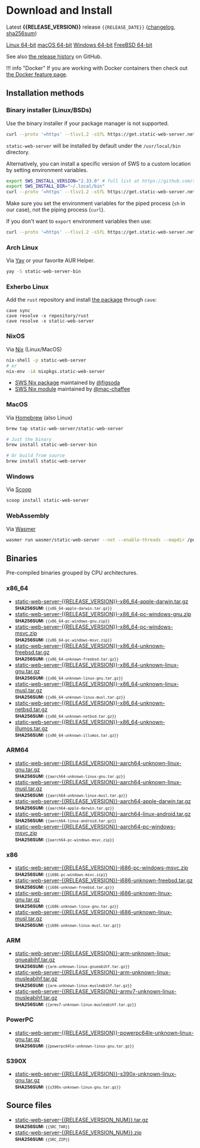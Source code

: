 # Download and Install

Latest **{{RELEASE_VERSION}}** release `{{RELEASE_DATE}}` ([changelog](https://github.com/static-web-server/static-web-server/releases/tag/{{RELEASE_VERSION}}), [sha256sum](https://github.com/static-web-server/static-web-server/releases/download/{{RELEASE_VERSION}}/static-web-server-{{RELEASE_VERSION}}-SHA256SUM))

<div class="featured-downloads">

<a class="md-button md-button-sm" href="https://github.com/static-web-server/static-web-server/releases/download/{{RELEASE_VERSION}}/static-web-server-{{RELEASE_VERSION}}-x86_64-unknown-linux-gnu.tar.gz">Linux 64-bit</a> <a class="md-button md-button-sm" href="https://github.com/static-web-server/static-web-server/releases/download/{{RELEASE_VERSION}}/static-web-server-{{RELEASE_VERSION}}-x86_64-apple-darwin.tar.gz">macOS 64-bit</a>
<a class="md-button md-button-sm" href="https://github.com/static-web-server/static-web-server/releases/download/{{RELEASE_VERSION}}/static-web-server-{{RELEASE_VERSION}}-x86_64-pc-windows-msvc.zip">Windows 64-bit</a>
<a class="md-button md-button-sm" href="https://github.com/static-web-server/static-web-server/releases/download/{{RELEASE_VERSION}}/static-web-server-{{RELEASE_VERSION}}-x86_64-unknown-freebsd.tar.gz">FreeBSD 64-bit</a>

</div>

See also [the release history](https://github.com/static-web-server/static-web-server/releases) on GitHub.

!!! info "Docker"
    If you are working with Docker containers then check out [the Docker feature page](https://static-web-server.net/features/docker/).

## Installation methods

### Binary installer (Linux/BSDs)

Use the binary installer if your package manager is not supported.

```sh
curl --proto '=https' --tlsv1.2 -sSfL https://get.static-web-server.net | sh
```

`static-web-server` will be installed by default under the `/usr/local/bin` directory.

Alternatively, you can install a specific version of SWS to a custom location by setting environment variables.

```sh
export SWS_INSTALL_VERSION="2.33.0" # full list at https://github.com/static-web-server/static-web-server/tags
export SWS_INSTALL_DIR="~/.local/bin"
curl --proto '=https' --tlsv1.2 -sSfL https://get.static-web-server.net | sh
```

Make sure you set the environment variables for the piped process (`sh` in our case), not the piping process (`curl`).

If you don't want to `export` environment variables then use:

```sh
curl --proto '=https' --tlsv1.2 -sSfL https://get.static-web-server.net | SWS_INSTALL_DIR="~/.local/bin" sh
```

### Arch Linux

Via [Yay](https://github.com/Jguer/yay) or your favorite AUR Helper.

```sh
yay -S static-web-server-bin
```

### Exherbo Linux

Add the `rust` repository and install [the package](https://gitlab.exherbo.org/exherbo/rust/-/tree/master/packages/www-servers/static-web-server) through `cave`:

```
cave sync
cave resolve -x repository/rust
cave resolve -x static-web-server
```

### NixOS

Via [Nix](https://github.com/NixOS/nix) (Linux/MacOS)

```sh
nix-shell -p static-web-server
# or
nix-env -iA nixpkgs.static-web-server
```

- [SWS Nix package](https://search.nixos.org/packages?show=static-web-server&from=0&size=50&sort=relevance&type=packages&query=static-web-server) maintained by [@figsoda](https://github.com/figsoda)
- [SWS Nix module](https://nixos.wiki/wiki/Static_Web_Server) maintained by [@mac-chaffee](https://github.com/mac-chaffee)

### MacOS

Via [Homebrew](https://brew.sh/) (also Linux)

```sh
brew tap static-web-server/static-web-server

# Just the binary
brew install static-web-server-bin

# Or build from source
brew install static-web-server
```

### Windows

Via [Scoop](https://scoop.sh/)

```powershell
scoop install static-web-server
```

### WebAssembly

Via [Wasmer](https://wasmer.io/wasmer/static-web-server/)

```sh
wasmer run wasmer/static-web-server --net --enable-threads --mapdir /public:/my/host/dir -- --port 8787
```

## Binaries

Pre-compiled binaries grouped by CPU architectures.

### x86_64

- [static-web-server-{{RELEASE_VERSION}}-x86_64-apple-darwin.tar.gz](https://github.com/static-web-server/static-web-server/releases/download/{{RELEASE_VERSION}}/static-web-server-{{RELEASE_VERSION}}-x86_64-apple-darwin.tar.gz)<br>
<small>**SHA256SUM:** `{{x86_64-apple-darwin.tar.gz}}`</small>
- [static-web-server-{{RELEASE_VERSION}}-x86_64-pc-windows-gnu.zip](https://github.com/static-web-server/static-web-server/releases/download/{{RELEASE_VERSION}}/static-web-server-{{RELEASE_VERSION}}-x86_64-pc-windows-gnu.zip)<br>
<small>**SHA256SUM:** `{{x86_64-pc-windows-gnu.zip}}`</small>
- [static-web-server-{{RELEASE_VERSION}}-x86_64-pc-windows-msvc.zip](https://github.com/static-web-server/static-web-server/releases/download/{{RELEASE_VERSION}}/static-web-server-{{RELEASE_VERSION}}-x86_64-pc-windows-msvc.zip)<br>
<small>**SHA256SUM:** `{{x86_64-pc-windows-msvc.zip}}`</small>
- [static-web-server-{{RELEASE_VERSION}}-x86_64-unknown-freebsd.tar.gz](https://github.com/static-web-server/static-web-server/releases/download/{{RELEASE_VERSION}}/static-web-server-{{RELEASE_VERSION}}-x86_64-unknown-freebsd.tar.gz)<br>
<small>**SHA256SUM:** `{{x86_64-unknown-freebsd.tar.gz}}`</small>
- [static-web-server-{{RELEASE_VERSION}}-x86_64-unknown-linux-gnu.tar.gz](https://github.com/static-web-server/static-web-server/releases/download/{{RELEASE_VERSION}}/static-web-server-{{RELEASE_VERSION}}-x86_64-unknown-linux-gnu.tar.gz)<br>
<small>**SHA256SUM:** `{{x86_64-unknown-linux-gnu.tar.gz}}`</small>
- [static-web-server-{{RELEASE_VERSION}}-x86_64-unknown-linux-musl.tar.gz](https://github.com/static-web-server/static-web-server/releases/download/{{RELEASE_VERSION}}/static-web-server-{{RELEASE_VERSION}}-x86_64-unknown-linux-musl.tar.gz)<br>
<small>**SHA256SUM:** `{{x86_64-unknown-linux-musl.tar.gz}}`</small>
- [static-web-server-{{RELEASE_VERSION}}-x86_64-unknown-netbsd.tar.gz](https://github.com/static-web-server/static-web-server/releases/download/{{RELEASE_VERSION}}/static-web-server-{{RELEASE_VERSION}}-x86_64-unknown-netbsd.tar.gz)<br>
<small>**SHA256SUM:** `{{x86_64-unknown-netbsd.tar.gz}}`</small>
- [static-web-server-{{RELEASE_VERSION}}-x86_64-unknown-illumos.tar.gz](https://github.com/static-web-server/static-web-server/releases/download/{{RELEASE_VERSION}}/static-web-server-{{RELEASE_VERSION}}-x86_64-unknown-illumos.tar.gz)<br>
<small>**SHA256SUM:** `{{x86_64-unknown-illumos.tar.gz}}`</small>

### ARM64

- [static-web-server-{{RELEASE_VERSION}}-aarch64-unknown-linux-gnu.tar.gz](https://github.com/static-web-server/static-web-server/releases/download/{{RELEASE_VERSION}}/static-web-server-{{RELEASE_VERSION}}-aarch64-unknown-linux-gnu.tar.gz)<br>
<small>**SHA256SUM:** `{{aarch64-unknown-linux-gnu.tar.gz}}`</small>
- [static-web-server-{{RELEASE_VERSION}}-aarch64-unknown-linux-musl.tar.gz](https://github.com/static-web-server/static-web-server/releases/download/{{RELEASE_VERSION}}/static-web-server-{{RELEASE_VERSION}}-aarch64-unknown-linux-musl.tar.gz)<br>
<small>**SHA256SUM:** `{{aarch64-unknown-linux-musl.tar.gz}}`</small>
- [static-web-server-{{RELEASE_VERSION}}-aarch64-apple-darwin.tar.gz](https://github.com/static-web-server/static-web-server/releases/download/{{RELEASE_VERSION}}/static-web-server-{{RELEASE_VERSION}}-aarch64-apple-darwin.tar.gz)<br>
<small>**SHA256SUM:** `{{aarch64-apple-darwin.tar.gz}}`</small>
- [static-web-server-{{RELEASE_VERSION}}-aarch64-linux-android.tar.gz](https://github.com/static-web-server/static-web-server/releases/download/{{RELEASE_VERSION}}/static-web-server-{{RELEASE_VERSION}}-aarch64-linux-android.tar.gz)<br>
<small>**SHA256SUM:** `{{aarch64-linux-android.tar.gz}}`</small>
- [static-web-server-{{RELEASE_VERSION}}-aarch64-pc-windows-msvc.zip](https://github.com/static-web-server/static-web-server/releases/download/{{RELEASE_VERSION}}/static-web-server-{{RELEASE_VERSION}}-aarch64-pc-windows-msvc.zip)<br>
<small>**SHA256SUM:** `{{aarch64-pc-windows-msvc.zip}}`</small>

### x86

- [static-web-server-{{RELEASE_VERSION}}-i686-pc-windows-msvc.zip](https://github.com/static-web-server/static-web-server/releases/download/{{RELEASE_VERSION}}/static-web-server-{{RELEASE_VERSION}}-i686-pc-windows-msvc.zip)<br>
<small>**SHA256SUM:** `{{i686-pc-windows-msvc.zip}}`</small>
- [static-web-server-{{RELEASE_VERSION}}-i686-unknown-freebsd.tar.gz](https://github.com/static-web-server/static-web-server/releases/download/{{RELEASE_VERSION}}/static-web-server-{{RELEASE_VERSION}}-i686-unknown-freebsd.tar.gz)<br>
<small>**SHA256SUM:** `{{i686-unknown-freebsd.tar.gz}}`</small>
- [static-web-server-{{RELEASE_VERSION}}-i686-unknown-linux-gnu.tar.gz](https://github.com/static-web-server/static-web-server/releases/download/{{RELEASE_VERSION}}/static-web-server-{{RELEASE_VERSION}}-i686-unknown-linux-gnu.tar.gz)<br>
<small>**SHA256SUM:** `{{i686-unknown-linux-gnu.tar.gz}}`</small>
- [static-web-server-{{RELEASE_VERSION}}-i686-unknown-linux-musl.tar.gz](https://github.com/static-web-server/static-web-server/releases/download/{{RELEASE_VERSION}}/static-web-server-{{RELEASE_VERSION}}-i686-unknown-linux-musl.tar.gz)<br>
<small>**SHA256SUM:** `{{i686-unknown-linux-musl.tar.gz}}`</small>

### ARM

- [static-web-server-{{RELEASE_VERSION}}-arm-unknown-linux-gnueabihf.tar.gz](https://github.com/static-web-server/static-web-server/releases/download/{{RELEASE_VERSION}}/static-web-server-{{RELEASE_VERSION}}-arm-unknown-linux-gnueabihf.tar.gz)<br>
<small>**SHA256SUM:** `{{arm-unknown-linux-gnueabihf.tar.gz}}`</small>
- [static-web-server-{{RELEASE_VERSION}}-arm-unknown-linux-musleabihf.tar.gz](https://github.com/static-web-server/static-web-server/releases/download/{{RELEASE_VERSION}}/static-web-server-{{RELEASE_VERSION}}-arm-unknown-linux-musleabihf.tar.gz)<br>
<small>**SHA256SUM:** `{{arm-unknown-linux-musleabihf.tar.gz}}`</small>
- [static-web-server-{{RELEASE_VERSION}}-armv7-unknown-linux-musleabihf.tar.gz](https://github.com/static-web-server/static-web-server/releases/download/{{RELEASE_VERSION}}/static-web-server-{{RELEASE_VERSION}}-armv7-unknown-linux-musleabihf.tar.gz)<br>
<small>**SHA256SUM:** `{{armv7-unknown-linux-musleabihf.tar.gz}}`</small>

### PowerPC

- [static-web-server-{{RELEASE_VERSION}}-powerpc64le-unknown-linux-gnu.tar.gz](https://github.com/static-web-server/static-web-server/releases/download/{{RELEASE_VERSION}}/static-web-server-{{RELEASE_VERSION}}-powerpc64le-unknown-linux-gnu.tar.gz)<br>
<small>**SHA256SUM:** `{{powerpc64le-unknown-linux-gnu.tar.gz}}`</small>

### S390X

- [static-web-server-{{RELEASE_VERSION}}-s390x-unknown-linux-gnu.tar.gz](https://github.com/static-web-server/static-web-server/releases/download/{{RELEASE_VERSION}}/static-web-server-{{RELEASE_VERSION}}-s390x-unknown-linux-gnu.tar.gz)<br>
<small>**SHA256SUM:** `{{s390x-unknown-linux-gnu.tar.gz}}`</small>

## Source files

- [static-web-server-{{RELEASE_VERSION_NUM}}.tar.gz](https://github.com/static-web-server/static-web-server/archive/refs/tags/{{RELEASE_VERSION}}.tar.gz)<br>
<small>**SHA256SUM:** `{{SRC_TAR}}`</small>
- [static-web-server-{{RELEASE_VERSION_NUM}}.zip](https://github.com/static-web-server/static-web-server/archive/refs/tags/{{RELEASE_VERSION}}.zip)<br>
<small>**SHA256SUM:** `{{SRC_ZIP}}`</small>
